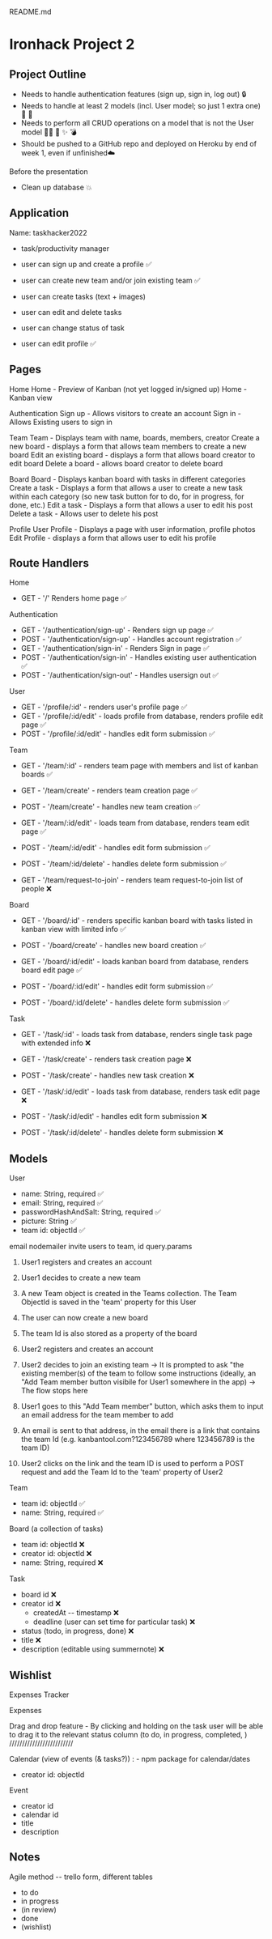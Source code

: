 README.md

# Ironhack Project 2

## Project Outline

- Needs to handle authentication features (sign up, sign in, log out) 🔒
- Needs to handle at least 2 models (incl. User model; so just 1 extra one) 🍊 🍋
- Needs to perform all CRUD operations on a model that is not the User model ✍🏼 📖 ✨ 💣
- Should be pushed to a GitHub repo and deployed on Heroku by end of week 1, even if unfinished☁️

Before the presentation

- Clean up database 💥

## Application

Name: taskhacker2022

- task/productivity manager

- user can sign up and create a profile ✅

- user can create new team and/or join existing team ✅

- user can create tasks (text + images)
- user can edit and delete tasks
- user can change status of task

- user can edit profile ✅

## Pages

Home
Home - Preview of Kanban (not yet logged in/signed up)
Home - Kanban view

Authentication
Sign up - Allows visitors to create an account
Sign in - Allows Existing users to sign in

Team
Team - Displays team with name, boards, members, creator
Create a new board - displays a form that allows team members to create a new board
Edit an existing board - displays a form that allows board creator to edit board
Delete a board - allows board creator to delete board

Board
Board - Displays kanban board with tasks in different categories
Create a task - Displays a form that allows a user to create a new task within each category (so new task button for to do, for in progress, for done, etc.)
Edit a task - Displays a form that allows a user to edit his post
Delete a task - Allows user to delete his post

Profile
User Profile - Displays a page with user information, profile photos
Edit Profile - displays a form that allows user to edit his profile

<!-- Calendar
Create an event - Displays a form that allows a user to create/submit a new post
Single event - click from home page onto bigger view of post (single post view) with a little more info, show interactions
Edit a event - Displays a form that allows a user to edit his post
Delete a event - Allows user to delete his post -->

## Route Handlers

Home

- GET - '/' Renders home page ✅

Authentication

- GET - '/authentication/sign-up' - Renders sign up page ✅
- POST - '/authentication/sign-up' - Handles account registration ✅
- GET - '/authentication/sign-in' - Renders Sign in page ✅
- POST - '/authentication/sign-in' - Handles existing user authentication ✅
- POST - '/authentication/sign-out' - Handles usersign out ✅

User

- GET - '/profile/:id' - renders user's profile page ✅
- GET - '/profile/:id/edit' - loads profile from database, renders profile edit page ✅
- POST - '/profile/:id/edit' - handles edit form submission ✅

Team

- GET - '/team/:id' - renders team page with members and list of kanban boards ✅

- GET - '/team/create' - renders team creation page ✅
- POST - '/team/create' - handles new team creation ✅

- GET - '/team/:id/edit' - loads team from database, renders team edit page ✅
- POST - '/team/:id/edit' - handles edit form submission ✅

- POST - '/team/:id/delete' - handles delete form submission ✅

- GET - '/team/request-to-join' - renders team request-to-join list of people ❌

Board

- GET - '/board/:id' - renders specific kanban board with tasks listed in kanban view with limited info ✅

- POST - '/board/create' - handles new board creation ✅

- GET - '/board/:id/edit' - loads kanban board from database, renders board edit page ✅
- POST - '/board/:id/edit' - handles edit form submission ✅

- POST - '/board/:id/delete' - handles delete form submission ✅

Task

- GET - '/task/:id' - loads task from database, renders single task page with extended info ❌

- GET - '/task/create' - renders task creation page ❌
- POST - '/task/create' - handles new task creation ❌

- GET - '/task/:id/edit' - loads task from database, renders task edit page ❌
- POST - '/task/:id/edit' - handles edit form submission ❌

- POST - '/task/:id/delete' - handles delete form submission ❌

## Models

User

- name: String, required ✅
- email: String, required ✅
- passwordHashAndSalt: String, required ✅
- picture: String ✅
- team id: objectId ✅

email nodemailer invite users to team, id query.params

1. User1 registers and creates an account
2. User1 decides to create a new team
3. A new Team object is created in the Teams collection. The Team ObjectId is saved in the 'team' property for this User
4. The user can now create a new board
5. The team Id is also stored as a property of the board

6. User2 registers and creates an account
7. User2 decides to join an existing team -> It is prompted to ask "the existing member(s) of the team to follow some instructions (ideally, an "Add Team member button visibile for User1 somewhere in the app) -> The flow stops here
8. User1 goes to this "Add Team member" button, which asks them to input an email address for the team member to add
9. An email is sent to that address, in the email there is a link that contains the team Id (e.g. kanbantool.com?123456789 where 123456789 is the team ID)
10. User2 clicks on the link and the team ID is used to perform a POST request and add the Team Id to the 'team' property of User2

Team

- team id: objectId ✅
- name: String, required ✅
<!-- NO ARRAY OF USERS DON'T DO IT -->

Board (a collection of tasks)

- team id: objectId ❌
- creator id: objectId ❌
- name: String, required ❌
<!-- allow access//admin rights to everyone on team -->

Task

- board id ❌
- creator id ❌
  - createdAt -- timestamp ❌
  - deadline (user can set time for particular task) ❌
- status (todo, in progress, done) ❌
- title ❌
- description (editable using summernote) ❌
  <!-- - color -->
  <!-- positioning of status done in HTML & CSS, add property for "done", "in progress", "done", in view hbs files: each, if done, then render tasks that have that property -->

## Wishlist

Expenses Tracker

Expenses

Drag and drop feature - By clicking and holding on the task user will be able to drag it to the relevant status column (to do, in progress, completed, )
/////////////////////////

Calendar (view of events (& tasks?)) : - npm package for calendar/dates

- creator id: objectId

Event

- creator id
- calendar id
- title
- description

## Notes

Agile method -- trello form, different tables

- to do
- in progress
- (in review)
- done
- (wishlist)
